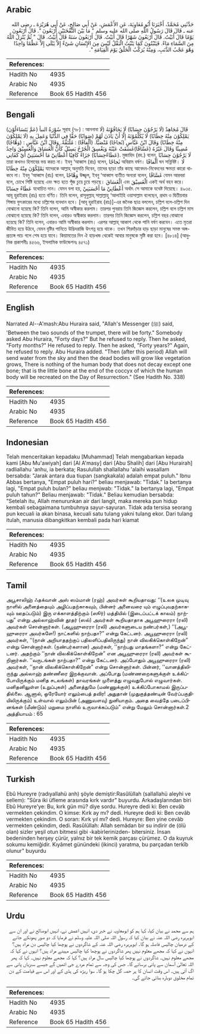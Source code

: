 ## Arabic


<div dir="rtl" lang="ar" style={{fontSize:'larger',backgroundColor:'#f8f9fa',padding:20}}>
حَدَّثَنِي مُحَمَّدٌ، أَخْبَرَنَا أَبُو مُعَاوِيَةَ، عَنِ الأَعْمَشِ، عَنْ أَبِي صَالِحٍ، عَنْ أَبِي هُرَيْرَةَ ـ رضى الله عنه ـ قَالَ قَالَ رَسُولُ اللَّهِ صلى الله عليه وسلم ‏"‏ مَا بَيْنَ النَّفْخَتَيْنِ أَرْبَعُونَ ‏"‏‏.‏ قَالَ أَرْبَعُونَ يَوْمًا قَالَ أَبَيْتُ‏.‏ قَالَ أَرْبَعُونَ شَهْرًا قَالَ أَبَيْتُ‏.‏ قَالَ أَرْبَعُونَ سَنَةً قَالَ أَبَيْتُ‏.‏ قَالَ ‏"‏ ثُمَّ يُنْزِلُ اللَّهُ مِنَ السَّمَاءِ مَاءً‏.‏ فَيَنْبُتُونَ كَمَا يَنْبُتُ الْبَقْلُ لَيْسَ مِنَ الإِنْسَانِ شَىْءٌ إِلاَّ يَبْلَى إِلاَّ عَظْمًا وَاحِدًا وَهْوَ عَجْبُ الذَّنَبِ، وَمِنْهُ يُرَكَّبُ الْخَلْقُ يَوْمَ الْقِيَامَةِ ‏"‏‏.‏
</div>
<div style={{backgroundColor:'#f8f9fa',padding:20, marginBottom: 10}}><table> <thead> <tr> <th>References:</th> <th></th> </tr> </thead> <tbody><tr><td>Hadith No</td><td>4935</td></tr><tr><td>Arabic No</td><td>4935</td></tr><tr><td>Reference</td><td>Book 65 Hadith 456</td></tr></tbody></table></div>

## Bengali


<div dir="ltr" lang="bn" style={{fontSize:'larger',backgroundColor:'#f8f9fa',padding:20}}>
سُوْرَةُ النبأ (عَمَّ يَتَسَاءَلُوْنَ) সূরাহ (৭৮) : আননাবা قَالَ مُجَاهِدٌ (لَا يَرْجُوْنَ حِسَابًا) لَا يَخَافُوْنَهُ (لَا يَمْلِكُوْنَ مِنْهُ خِطَابًا) لَا يُكَلِّمُوْنَهُ إِلَّا أَنْ يَأْذَنَ لَهُمْ (صَوَابًا) حَقًّا فِي الدُّنْيَا وَعَمِلَ بِهِ (لَا يَمْلِكُوْنَ مِنْهُ خِطَابًا) وَقَالَ ابْنُ عَبَّاسٍ (ثَجاجًا) مُنْصَبًّا. (ألْفافًا) : مُلْتَفَّةً. وَقَالَ ابْنُ عَبَّاسٍ : (وَهَّاجًا) مُضِيئًا وَقَالَ غَيْرُهُ (غَسَّاقًا)غَسَقَتْ عَيْنُهُ وَيَغْسِقُ الْجُرْحُ يَسِيْلُ كَأَنَّ الْغَسَاقَ وَالْغَسِيْقَ وَاحِدٌ (عَطَاءًحِسَابًا) جَزَاءً كَافِيًا أَعْطَانِيْ مَا أَحْسَبَنِيْ أَيْ كَفَانِي. মুজাহিদ (রহ.) বলেন, لَا يَرْجُوْنَ حِسَابًا তারা কখনও হিসাবের ভয় করত না। ইবনু ‘আব্বাস (রাঃ) বলেন, ثَجاجًا অবিরাম বর্ষণ। ألْفافًا ঘন সন্নিবিষ্ট। لَا يَمْلِكُوْنَ مِنْهُ خِطَابًا যাদেরকে আল্লাহ্ অনুমতি দিবেন, তাদের ছাড়া তাঁর কাছে আবেদন-নিবেদনের ক্ষমতা কারো থাকবে না। ইবনু ‘আব্বাস (রাঃ) বলেন, وَهَّاجًا উজ্জ্বল, ইবনু ‘আব্বাস ব্যতীত অন্যরা বলেন, غَسَّاقًا যেমন আরবরা বলে, চোখে পিষ্টি হয়েছে এবং ক্ষত হতে পূঁজ চুয়ে চুয়ে পড়ছে। الْغَسَاقَ এবং الْغَسِيْقَ একই অর্থ বহন করে। عَطَاءً حِسَابًا যথোচিত দান। যেমন বলা হয়, أَعْطَانِيْ مَا أَحْسَبَنِيْ অর্থাৎ সে আমাকে যথেষ্ট দিয়েছে। ৪৯৩৫. আবূ হুরাইরাহ (রাঃ) হতে বর্ণিত। তিনি বলেন, রাসূলুল্লাহ্ সাল্লাল্লাহু ‘আলাইহি ওয়াসাল্লাম বলেছেন, প্রথম ও দ্বিতীয়বার শিঙ্গায় ফুৎকারের মধ্যে চল্লিশের ব্যবধান হবে। [আবূ হুরাইরাহ (রাঃ)]-এর জনৈক ছাত্র বললেন, চল্লিশ বলে-চল্লিশ দিন বোঝানো হয়েছে কি? তিনি বলেন, আমি অস্বীকার করলাম। তারপর পুনরায় তিনি জিজ্ঞেস করলেন, চল্লিশ বলে চল্লিশ মাস বোঝানো হয়েছে কি? তিনি বলেন, এবারও অস্বীকার করলাম। তারপর তিনি জিজ্ঞেস করলেন, চল্লিশ বছর বোঝানো হয়েছে কি? তিনি বলেন, এবারও আমি অস্বীকার করলাম। এরপর আল্লাহ্ আকাশ থেকে পানি বর্ষণ করবেন। এতে মৃতরা জীবিত হয়ে উঠবে, যেমন বৃষ্টির পানিতে উদ্ভিদরাজি উৎপন্ন হয়ে থাকে। তখন শিরদাঁড়ার হাড় ছাড়া মানুষের সমস্ত অঙ্গ-প্রত্যঙ্গ পচে গলে শেষ হয়ে যাবে। কিয়ামতের দিন ঐ হাড়খন্ড থেকেই আবার মানুষকে সৃষ্টি করা হবে। [৪৮১৪] (আধুনিক প্রকাশনীঃ ৪৫৬৬, ইসলামিক ফাউন্ডেশনঃ ৪৫৭১)
</div>
<div style={{backgroundColor:'#f8f9fa',padding:20, marginBottom: 10}}><table> <thead> <tr> <th>References:</th> <th></th> </tr> </thead> <tbody><tr><td>Hadith No</td><td>4935</td></tr><tr><td>Arabic No</td><td>4935</td></tr><tr><td>Reference</td><td>Book 65 Hadith 456</td></tr></tbody></table></div>

## English


<div dir="ltr" lang="en" style={{fontSize:'larger',backgroundColor:'#f8f9fa',padding:20}}>
Narrated Al--A'mash:Abu Huraira said, "Allah's Messenger (ﷺ) said, 'Between the two sounds of the trumpet, there will be forty." Somebody asked Abu Huraira, "Forty days?" But he refused to reply. Then he asked, "Forty months?" He refused to reply. Then he asked, "Forty years?" Again, he refused to reply. Abu Huraira added. "Then (after this period) Allah will send water from the sky and then the dead bodies will grow like vegetation grows, There is nothing of the human body that does not decay except one bone; that is the little bone at the end of the coccyx of which the human body will be recreated on the Day of Resurrection." (See Hadith No. 338)
</div>
<div style={{backgroundColor:'#f8f9fa',padding:20, marginBottom: 10}}><table> <thead> <tr> <th>References:</th> <th></th> </tr> </thead> <tbody><tr><td>Hadith No</td><td>4935</td></tr><tr><td>Arabic No</td><td>4935</td></tr><tr><td>Reference</td><td>Book 65 Hadith 456</td></tr></tbody></table></div>

## Indonesian


<div dir="ltr" lang="id" style={{fontSize:'larger',backgroundColor:'#f8f9fa',padding:20}}>
Telah menceritakan kepadaku [Muhammad] Telah mengabarkan kepada kami [Abu Mu'awiyah] dari [Al A'masy] dari [Abu Shalih] dari [Abu Hurairah] radliallahu 'anhu, ia berkata; Rasulullah shallallahu 'alaihi wasallam bersabda: "Jarak antara dua tiupan (sangkakala) adalah empat puluh." Ibnu Abbas bertanya, "Empat puluh hari?" beliau menjawab: "Tidak." Ia bertanya lagi, "Empat puluh bulan?" beliau menjwab: "Tidak." Ia bertanya lagi, "Empat puluh tahun?" Beliau menjawab: "Tidak." Beliau kemudian bersabda: "Setelah itu, Allah menurunkan air dari langit, maka mereka pun hidup kembali sebagaimana tumbuhnya sayur-sayuran. Tidak ada tersisa seorang pun kecuali ia akan binasa, kecuali satu tulang yakni tulang ekor. Dari tulang itulah, manusia dibangkitkan kembali pada hari kiamat
</div>
<div style={{backgroundColor:'#f8f9fa',padding:20, marginBottom: 10}}><table> <thead> <tr> <th>References:</th> <th></th> </tr> </thead> <tbody><tr><td>Hadith No</td><td>4935</td></tr><tr><td>Arabic No</td><td>4935</td></tr><tr><td>Reference</td><td>Book 65 Hadith 456</td></tr></tbody></table></div>

## Tamil


<div dir="ltr" lang="ta" style={{fontSize:'larger',backgroundColor:'#f8f9fa',padding:20}}>
அபூசாலிஹ் ஃதக்வான் அஸ் ஸம்மான் (ரஹ்) அவர்கள் கூறியதாவது: ‘‘(உலக முடிவு நாளில் அனைத்தையும் அழிப்பதற்காகவும், பின்னர் அனைவரை யும் எழுப்புவதற்காகவும் ஊதப்படும்) இரு எக்காளத்திற்கும் (ஸூர்) மத்தியில் (இடைப்பட்டக் காலம்) நாற்பது” என்று அல்லாஹ்வின் தூதர் (ஸல்) அவர்கள் கூறியதாதாக அபூஹுரைரா (ரலி) அவர்கள் சொன்னார்கள். (அபூஹுரைரா (ரலி) அவர்களுடைய நண்பர்கள்,) ‘‘(அபூஹுரைரா அவர்களே!) நாட்களில் நாற்பதா?” என்று கேட்டனர். அபூஹுரைரா (ரலி) அவர்கள், ‘‘(நான் அறியாததற்குப் பதிலளிப்பதிலிருந்து) நான் விலகிக்கொள்கிறேன்” என்று சொன்னார்கள். (நண்பர்களான) அவர்கள், ‘‘நாற்பது மாதங்களா?” என்று கேட்டனர். அதற்கும் ‘‘நான் விலகிக்கொள்கிறேன்” என அபூஹுரைரா (ரலி) அவர்கள் கூறினார்கள். ‘‘வருடங்கள் நாற்பதா?” என்று கேட்டனர். அப்போதும் அபூஹுரைரா (ரலி) அவர்கள், ‘‘நான் விலகிக்கொள்கிறேன்” என்று சொன்னார்கள். பின்னர், ‘‘வானத்திலிருந்து அல்லாஹ் தண்ணீரை இறக்குவான். அப்போது (மண்ணறைகளுக்குள் உக்கிப்போயிருக்கும் மனித சடலங்கள்) தாவரங்கள் முளைத்து எழுவதுபோல் எழுவார்கள். மனிதனிலுள்ள (உறுப்புகள்) அனைத்துமே (மண்ணுக்குள்) உக்கிப்போகாமல் இருப்பதில்லை. ஆனால், ஒரேயோர் எலும்பைத் தவிர! அதுதான் (முதுகுத்தண்டின் வேர்ப்பகுதியிலிருக்கும்) உள்வால் எலும்பின் (அணுவளவு) நுனியாகும். அதை வைத்தே படைப்பினங்கள் (மீண்டும்) மறுமை நாளில் உருவாக்கப்படும்” என்று மேலும் சொன்னார்கள்.2 அத்தியாயம் : 65
</div>
<div style={{backgroundColor:'#f8f9fa',padding:20, marginBottom: 10}}><table> <thead> <tr> <th>References:</th> <th></th> </tr> </thead> <tbody><tr><td>Hadith No</td><td>4935</td></tr><tr><td>Arabic No</td><td>4935</td></tr><tr><td>Reference</td><td>Book 65 Hadith 456</td></tr></tbody></table></div>

## Turkish


<div dir="ltr" lang="tr" style={{fontSize:'larger',backgroundColor:'#f8f9fa',padding:20}}>
Ebû Hureyre (radıyallahü anh) şöyle demiştir:Rasûlüllah (sallallahü aleyhi ve sellem): "Sûra iki üfleme arasında kırk vardır" buyurdu. Arkadaşlarından biri Ebû Hureyre'ye: Bu, kırk gün mü? diye sordu. Hureyre dedi ki: Ben cevâb vermekten çekindim. O kimse: Kırk ay mı? dedi. Hureyre dedi ki: Ben cevâb vermekten çekindim. O soran: Kırk yıl mı? dedi. Hureyre: Ben yine cevâb vermekten çekindim, dedi. Rasûlüllah: Allah semâdan bir su indirir de (ölü olan) sizler yeşil otun bitmesi gibi -kabirlerinizden- bitersiniz. İnsan bedeninden herşey çürür, yalnız bir tek kemik parçası çürümez. O da kuyruk sokumu kemiğidir. Kıyâmet günündeki (ikinci) yaratma, bu parçadan terkîb olunur" buyurdu
</div>
<div style={{backgroundColor:'#f8f9fa',padding:20, marginBottom: 10}}><table> <thead> <tr> <th>References:</th> <th></th> </tr> </thead> <tbody><tr><td>Hadith No</td><td>4935</td></tr><tr><td>Arabic No</td><td>4935</td></tr><tr><td>Reference</td><td>Book 65 Hadith 456</td></tr></tbody></table></div>

## Urdu


<div dir="rtl" lang="ur" style={{fontSize:'larger',backgroundColor:'#f8f9fa',padding:20}}>
ہم سے محمد نے بیان کیا، کہا ہم کو ابومعاویہ نے خبر دی، انہیں اعمش نے، انہیں ابوصالح نے اور ان سے ابوہریرہ رضی اللہ عنہ نے بیان کیا کہ رسول اللہ صلی اللہ علیہ وسلم نے فرمایا کہ دو صور پھونکے جانے کے درمیان چالیس فاصلہ ہو گا۔ ابوہریرہ رضی اللہ عنہ کے شاگردوں نے پوچھا کیا چالیس دن مراد ہیں؟ انہوں نے کہا کہ مجھے معلوم نہیں پھر شاگردوں نے پوچھا کیا چالیس مہینے مراد ہیں؟ انہوں نے کہا کہ مجھے معلوم نہیں۔ شاگردوں نے پوچھا کیا چالیس سال مراد ہیں؟ کہا کہ مجھے معلوم نہیں۔ کہا کہ پھر اللہ تعالیٰ آسمان سے پانی برسائے گا۔ جس کی وجہ سے تمام مردے جی اٹھیں گے جیسے سبزیاں پانی سے اگ آتی ہیں۔ اس وقت انسان کا ہر حصہ گل چکا ہو گا۔ سوا ریڑھ کی ہڈی کے اور اس سے قیامت کے دن تمام مخلوق دوبارہ بنائی جائے گی۔
</div>
<div style={{backgroundColor:'#f8f9fa',padding:20, marginBottom: 10}}><table> <thead> <tr> <th>References:</th> <th></th> </tr> </thead> <tbody><tr><td>Hadith No</td><td>4935</td></tr><tr><td>Arabic No</td><td>4935</td></tr><tr><td>Reference</td><td>Book 65 Hadith 456</td></tr></tbody></table></div>
